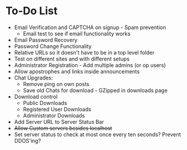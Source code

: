 To-Do List
=========

* Email Verification and CAPTCHA on signup - Spam prevention
  * Email test to see if email functionality works
* Email Password Recovery
* Password Change Functionality
* Relative URLs so it doesn't have to be in a top level folder
* Test on different sites and with different setups
* Administrator Registration - Add multiple admins (or op users)
* Allow apostrophes and links inside announcements
* Chat Upgrades:
  * Remove ping on own posts
  * Save old Chats for download - GZipped in downloads page
* Download control
  * Public Downloads
  * Registered User Downloads
  * Administrator Downloads
* Add Server URL to Server Status Bar
* ~~Allow Custom servers besides localhost~~
* Set server status to check at most once every ten seconds? Prevent DDOS'ing?
